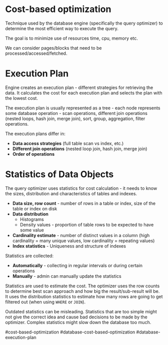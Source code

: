 # Cost-based optimization
Technique used by the database engine (specifically the query optimizer) to determine the most efficient way to execute the query.

The goal is to minimize use of resources time, cpu, memory etc.

We can consider pages/blocks that need to be processed/accessed/fetched.

# Execution Plan
Engine creates an execution plan - different strategies for retrieving the data. It calculates the cost for each execution plan and selects the plan with the lowest cost.

The execution plan is usually represented as a tree - each node represents some database operation - scan operations, different join operations (nested loops, hash join, merge join), sort, group, aggregation, filter operations.

The execution plans differ in:
- **Data access strategies** (full table scan vs index, etc.)
- **Different join operations** (nested loop join, hash join, merge join)
- **Order of operations**

# Statistics of Data Objects
The query optimizer uses statistics for cost calculation - it needs to know the sizes, distribution and characteristics of tables and indexes.

- **Data size, row count** - number of rows in a table or index, size of the table or index on disk
- **Data distribution**
	- Histograms 
	- Density values - proportion of table rows to be expected to have some value
- **Cardinality estimate** - number of distinct values in a column (high cardinality = many unique values, low cardinality = repeating values)
- **Index statistics** - Uniqueness and structure of indexes

Statistics are collected:
- **Automatically** - collecting in regular intervals or during certain operations
- **Manually** - admin can manually update the statistics

Statistics are used to estimate the cost. The optimizer uses the row counts to determine best scan approach and how big the result/sub-result will be. It uses the distribution statistics to estimate how many rows are going to get filtered out (when using `WHERE` or `JOIN`). 

Outdated statistics can be misleading. Statistics that are too simple might not give the correct idea and cause bad decisions to be made by the optimizer. Complex statistics might slow down the database too much.

#cost-based-optimization
#database-cost-based-optimization
#database-execution-plan